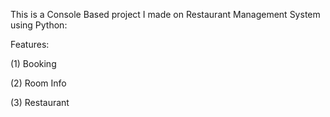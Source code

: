 This is a Console Based project I made on Restaurant Management System using Python:

Features:

(1) Booking

(2) Room Info

(3) Restaurant
